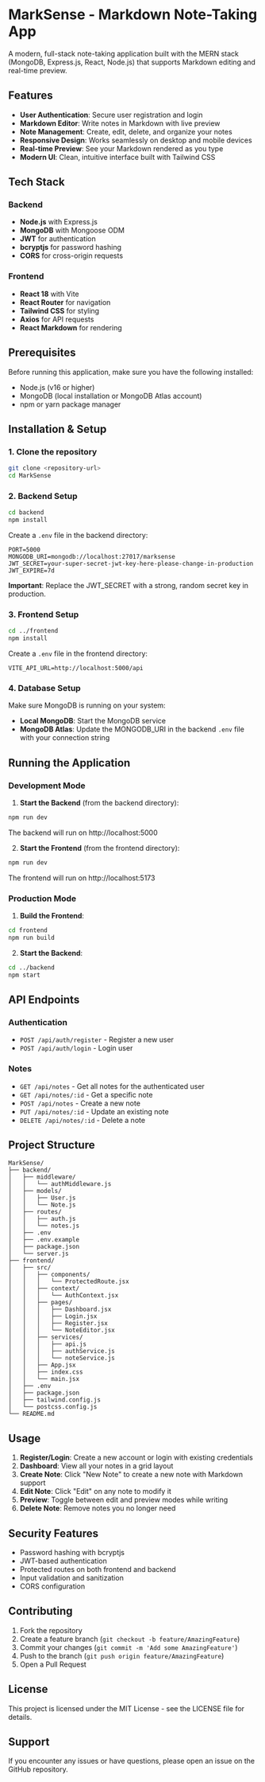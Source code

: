 # MarkSense - Markdown Note-Taking App

A modern, full-stack note-taking application built with the MERN stack (MongoDB, Express.js, React, Node.js) that supports Markdown editing and real-time preview.

## Features

- **User Authentication**: Secure user registration and login
- **Markdown Editor**: Write notes in Markdown with live preview
- **Note Management**: Create, edit, delete, and organize your notes
- **Responsive Design**: Works seamlessly on desktop and mobile devices
- **Real-time Preview**: See your Markdown rendered as you type
- **Modern UI**: Clean, intuitive interface built with Tailwind CSS

## Tech Stack

### Backend

- **Node.js** with Express.js
- **MongoDB** with Mongoose ODM
- **JWT** for authentication
- **bcryptjs** for password hashing
- **CORS** for cross-origin requests

### Frontend

- **React 18** with Vite
- **React Router** for navigation
- **Tailwind CSS** for styling
- **Axios** for API requests
- **React Markdown** for rendering

## Prerequisites

Before running this application, make sure you have the following installed:

- Node.js (v16 or higher)
- MongoDB (local installation or MongoDB Atlas account)
- npm or yarn package manager

## Installation & Setup

### 1. Clone the repository

```bash
git clone <repository-url>
cd MarkSense
```

### 2. Backend Setup

```bash
cd backend
npm install
```

Create a `.env` file in the backend directory:

```env
PORT=5000
MONGODB_URI=mongodb://localhost:27017/marksense
JWT_SECRET=your-super-secret-jwt-key-here-please-change-in-production
JWT_EXPIRE=7d
```

**Important**: Replace the JWT_SECRET with a strong, random secret key in production.

### 3. Frontend Setup

```bash
cd ../frontend
npm install
```

Create a `.env` file in the frontend directory:

```env
VITE_API_URL=http://localhost:5000/api
```

### 4. Database Setup

Make sure MongoDB is running on your system:

- **Local MongoDB**: Start the MongoDB service
- **MongoDB Atlas**: Update the MONGODB_URI in the backend `.env` file with your connection string

## Running the Application

### Development Mode

1. **Start the Backend** (from the backend directory):

```bash
npm run dev
```

The backend will run on http://localhost:5000

2. **Start the Frontend** (from the frontend directory):

```bash
npm run dev
```

The frontend will run on http://localhost:5173

### Production Mode

1. **Build the Frontend**:

```bash
cd frontend
npm run build
```

2. **Start the Backend**:

```bash
cd ../backend
npm start
```

## API Endpoints

### Authentication

- `POST /api/auth/register` - Register a new user
- `POST /api/auth/login` - Login user

### Notes

- `GET /api/notes` - Get all notes for the authenticated user
- `GET /api/notes/:id` - Get a specific note
- `POST /api/notes` - Create a new note
- `PUT /api/notes/:id` - Update an existing note
- `DELETE /api/notes/:id` - Delete a note

## Project Structure

```
MarkSense/
├── backend/
│   ├── middleware/
│   │   └── authMiddleware.js
│   ├── models/
│   │   ├── User.js
│   │   └── Note.js
│   ├── routes/
│   │   ├── auth.js
│   │   └── notes.js
│   ├── .env
│   ├── .env.example
│   ├── package.json
│   └── server.js
├── frontend/
│   ├── src/
│   │   ├── components/
│   │   │   └── ProtectedRoute.jsx
│   │   ├── context/
│   │   │   └── AuthContext.jsx
│   │   ├── pages/
│   │   │   ├── Dashboard.jsx
│   │   │   ├── Login.jsx
│   │   │   ├── Register.jsx
│   │   │   └── NoteEditor.jsx
│   │   ├── services/
│   │   │   ├── api.js
│   │   │   ├── authService.js
│   │   │   └── noteService.js
│   │   ├── App.jsx
│   │   ├── index.css
│   │   └── main.jsx
│   ├── .env
│   ├── package.json
│   ├── tailwind.config.js
│   └── postcss.config.js
└── README.md
```

## Usage

1. **Register/Login**: Create a new account or login with existing credentials
2. **Dashboard**: View all your notes in a grid layout
3. **Create Note**: Click "New Note" to create a new note with Markdown support
4. **Edit Note**: Click "Edit" on any note to modify it
5. **Preview**: Toggle between edit and preview modes while writing
6. **Delete Note**: Remove notes you no longer need

## Security Features

- Password hashing with bcryptjs
- JWT-based authentication
- Protected routes on both frontend and backend
- Input validation and sanitization
- CORS configuration

## Contributing

1. Fork the repository
2. Create a feature branch (`git checkout -b feature/AmazingFeature`)
3. Commit your changes (`git commit -m 'Add some AmazingFeature'`)
4. Push to the branch (`git push origin feature/AmazingFeature`)
5. Open a Pull Request

## License

This project is licensed under the MIT License - see the LICENSE file for details.

## Support

If you encounter any issues or have questions, please open an issue on the GitHub repository.
